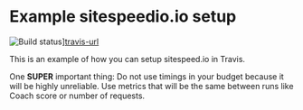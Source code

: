 # Example sitespeedio.io setup
![Build status][travis-image-4]][travis-url]

This is an example of how you can setup sitespeed.io in Travis. 

One **SUPER** important thing: Do not use timings in your budget because it will be highly unreliable. Use metrics that will be the same between runs like Coach score or number of requests.

[travis-image-4]: https://img.shields.io/travis/sitespeedio/travis.svg?style=flat-square
[travis-url]: https://travis-ci.org/sitespeedio/travis
